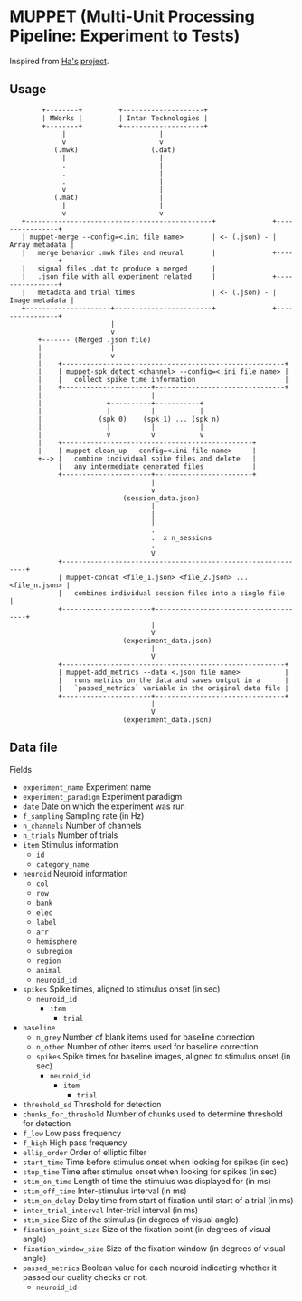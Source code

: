 # MUPPET (Multi-Unit Processing Pipeline: Experiment to Tests)

Inspired from [Ha's](https://github.com/hahong) [project](https://github.com/hahong/maru).

## Usage

```
        +--------+         +--------------------+
        | MWorks |         | Intan Technologies |
        +--------+         +--------------------+
             |                       |
             v                       v
           (.mwk)                  (.dat)
             |                       |
             .                       |
             .                       |
             .                       |
             v                       |
           (.mat)                    |
             |                       |
             v                       v
   +----------------------------------------------+              +----------------+
   | muppet-merge --config=<.ini file name>       | <- (.json) - | Array metadata |
   |   merge behavior .mwk files and neural       |              +----------------+
   |   signal files .dat to produce a merged      |
   |   .json file with all experiment related     |              +----------------+
   |   metadata and trial times                   | <- (.json) - | Image metadata |
   +---------------------+------------------------+              +----------------+
                         |
                         v
       +------- (Merged .json file)
       |                 |
       |                 v
       |    +-------------------------------------------------------+
       |    | muppet-spk_detect <channel> --config=<.ini file name> |
       |    |   collect spike time information                      |
       |    +----------------------+--------------------------------+
       |                           |
       |                +----------+-----------+
       |                |          |           |
       |              (spk_0)    (spk_1) ... (spk_n)
       |                |          |           |
       |                v          v           v
       |    +-----------------------------------------------+
       |    | muppet-clean_up --config=<.ini file name>     |
       +--> |   combine individual spike files and delete   |
            |   any intermediate generated files            |
            +----------------------+------------------------+
                                   |
                                   v
                            (session_data.json)
                                   |
                                   |
                                   |
                                   .
                                   .  x n_sessions
                                   .
                                   V
            +-------------------------------------------------------------+
            | muppet-concat <file_1.json> <file_2.json> ... <file_n.json> |
            |   combines individual session files into a single file      |
            +----------------------+--------------------------------------+
                                   |
                                   V
                            (experiment_data.json)
                                   |
                                   V
            +-------------------------------------------------------+
            | muppet-add_metrics --data <.json file name>           |
            |   runs metrics on the data and saves output in a      |
            |   `passed_metrics` variable in the original data file |
            +----------------------+--------------------------------+
                                   |
                                   V
                            (experiment_data.json)
```

## Data file

Fields

* `experiment_name` Experiment name
* `experiment_paradigm` Experiment paradigm
* `date` Date on which the experiment was run
* `f_sampling` Sampling rate (in Hz)
* `n_channels` Number of channels
* `n_trials` Number of trials
* `item` Stimulus information
    * `id`
    * `category_name`
* `neuroid` Neuroid information
    * `col`
    * `row`
    * `bank`
    * `elec`
    * `label`
    * `arr`
    * `hemisphere`
    * `subregion`
    * `region`
    * `animal`
    * `neuroid_id`
* `spikes` Spike times, aligned to stimulus onset (in sec)
    * `neuroid_id`
        * `item`
            * `trial`
* `baseline`
    * `n_grey` Number of blank items used for baseline correction
    * `n_other` Number of other items used for baseline correction
    * `spikes` Spike times for baseline images, aligned to stimulus onset (in sec)
        * `neuroid_id`
            * `item`
                * `trial`
* `threshold_sd` Threshold for detection
* `chunks_for_threshold` Number of chunks used to determine threshold for detection
* `f_low` Low pass frequency
* `f_high` High pass frequency
* `ellip_order` Order of elliptic filter
* `start_time` Time before stimulus onset when looking for spikes (in sec)
* `stop_time` Time after stimulus onset when looking for spikes (in sec)
* `stim_on_time` Length of time the stimulus was displayed for (in ms)
* `stim_off_time` Inter-stimulus interval (in ms)
* `stim_on_delay` Delay time from start of fixation until start of a trial (in ms)
* `inter_trial_interval` Inter-trial interval (in ms)
* `stim_size` Size of the stimulus (in degrees of visual angle)
* `fixation_point_size` Size of the fixation point (in degrees of visual angle)
* `fixation_window_size` Size of the fixation window (in degrees of visual angle)
* `passed_metrics` Boolean value for each neuroid indicating whether it passed our quality checks or not.
    * `neuroid_id`
